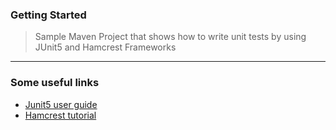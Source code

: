 ### Getting Started


> Sample Maven Project that shows how to write unit tests by using JUnit5 and Hamcrest Frameworks

***

### Some useful links

*  [Junit5 user guide](https://junit.org/junit5/docs/current/user-guide/)
*  [Hamcrest tutorial](http://hamcrest.org/JavaHamcrest/tutorial)